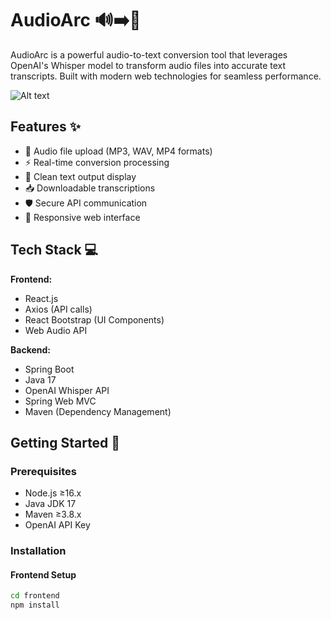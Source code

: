 # AudioArc 🔊➡️📝

AudioArc is a powerful audio-to-text conversion tool that leverages OpenAI's Whisper model to transform audio files into accurate text transcripts. Built with modern web technologies for seamless performance.

![Alt text](https://drive.google.com/uc?export=view&id=1yH1dMpBHLIAA3ZnN2raepH8c5n26g4Gq "Optional Title")

## Features ✨
- 🎤 Audio file upload (MP3, WAV, MP4 formats)
- ⚡ Real-time conversion processing
- 📄 Clean text output display
- 📥 Downloadable transcriptions
- 🛡️ Secure API communication
- 📱 Responsive web interface

## Tech Stack 💻
**Frontend:**
- React.js
- Axios (API calls)
- React Bootstrap (UI Components)
- Web Audio API

**Backend:**
- Spring Boot
- Java 17
- OpenAI Whisper API
- Spring Web MVC
- Maven (Dependency Management)

## Getting Started 🚀

### Prerequisites
- Node.js ≥16.x
- Java JDK 17
- Maven ≥3.8.x
- OpenAI API Key

### Installation

#### Frontend Setup
```bash
cd frontend
npm install

